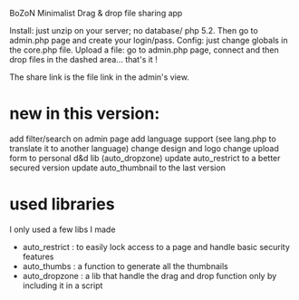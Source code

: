 BoZoN
Minimalist Drag & drop file sharing app

Install: just unzip on your server; no database/ php 5.2. Then go to admin.php page and create your login/pass. Config: just change globals in the core.php file. 
Upload a file: go to admin.php page, connect and then drop files in the dashed area... that's it !

The share link is the file link in the admin's view.


# new in this version:
add filter/search on admin page
add language support (see lang.php to translate it to another language)
change design and logo
change upload form to personal d&d lib (auto_dropzone)
update auto_restrict to a better secured version
update auto_thumbnail to the last version


# used libraries 
I only used a few libs I made
- auto_restrict : to easily lock access to a page and handle basic security features
- auto_thumbs : a function to generate all the thumbnails
- auto_dropzone : a lib that handle the drag and drop function only by including it in a script

